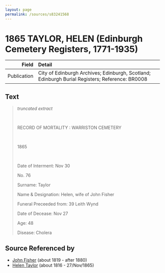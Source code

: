 ```yaml
---
layout: page
permalink: /sources/s83241568
---
```


# 1865 TAYLOR, HELEN (Edinburgh Cemetery Registers, 1771-1935)

Field | Detail
---:|:---
Publication | City of Edinburgh Archives; Edinburgh, Scotland; Edinburgh Burial Registers; Reference: BR0008

## Text

> _truncated extract_
>
> <br/>
>
> RECORD OF MORTALITY :  WARRISTON CEMETERY
>
> <br/>
>
> 1865
>
> <br/>
>
> Date of Interment: Nov 30
>
> No. 76
>
> Surname: Taylor
>
> Name & Designation: Helen, wife of John Fisher
>
> Funeral Preceeded from: 39 Leith Wynd
>
> Date of Decease: Nov 27
>
> Age: 48
>
> Disease: Cholera
>

## Source Referenced by

* [John Fisher](../people/@81248806@-john-fisher-b1819-d1880.md) (about 1819 - after 1880)
* [Helen Taylor](../people/@47549486@-helen-taylor-b1816-d1865-11-27.md) (about 1816 - 27/Nov/1865)
